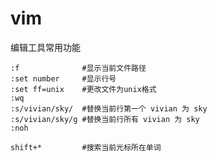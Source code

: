 vim
==========
编辑工具常用功能

```
:f				#显示当前文件路径
:set number		#显示行号
:set ff=unix	#更改文件为unix格式
:wq
:s/vivian/sky/ 	#替换当前行第一个 vivian 为 sky
:s/vivian/sky/g #替换当前行所有 vivian 为 sky
:noh

shift+*			#搜索当前光标所在单词
```